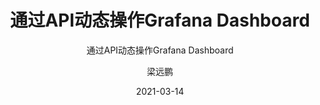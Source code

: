 ---
layout:     post 
slug:      "api-grafana-dashboard"
title:      "通过API动态操作Grafana Dashboard"
subtitle:   "通过API动态操作Grafana Dashboard"
description: " "
date:       2021-03-14
author:     "梁远鹏"
image: "https://res.cloudinary.com/lyp/image/upload/v1612744351/hugo/blog.github.io/pexels-bruno-cervera-6032877.jpg"
published: false
tags:
    - API
    - Grafana
categories: 
    - CloudNative
---  